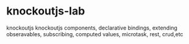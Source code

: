 # knockoutjs-lab
knockoutjs knockoutjs components, declarative bindings, extending obseravables, subscribing, computed values, microtask, rest, crud,etc

